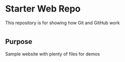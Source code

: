 # Starter Web Repo

This repository is for showing how Git and GitHub work

#
## Purpose


Sample website with plenty of files for demos